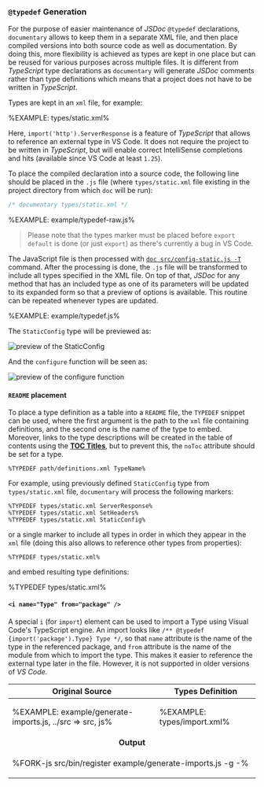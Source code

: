 
### `@typedef` Generation

For the purpose of easier maintenance of _JSDoc_ `@typedef` declarations, `documentary` allows to keep them in a separate XML file, and then place compiled versions into both source code as well as documentation. By doing this, more flexibility is achieved as types are kept in one place but can be reused for various purposes across multiple files. It is different from _TypeScript_ type declarations as `documentary` will generate _JSDoc_ comments rather than type definitions which means that a project does not have to be written in _TypeScript_.

Types are kept in an `xml` file, for example:

%EXAMPLE: types/static.xml%

Here, `import('http').ServerResponse` is a feature of _TypeScript_ that allows to reference an external type in VS Code. It does not require the project to be written in _TypeScript_, but will enable correct IntelliSense completions and hits (available since VS Code at least `1.25`).

To place the compiled declaration into a source code, the following line should be placed in the `.js` file (where `types/static.xml` file existing in the project directory from which `doc` will be run):

```js
/* documentary types/static.xml */
```

%EXAMPLE: example/typedef-raw.js%

<!-- /*
 * @param {StaticConfig} config Options to setup `koa-static`.
 * @param {string} config.root Root directory string.
 * @param {number} [config.maxage="0"] Browser cache max-age in milliseconds. Default `0`.
 * @param {boolean} [config.hidden="false"] Allow transfer of hidden files. Default `false`.
 * @param {string} [config.index="index.html"] Default file name. Default `index.html`.
 * @param {SetHeaders} [config.setHeaders] Function to set custom headers on response.
 */ -->

> Please note that the types marker must be placed before `export default` is done (or just `export`) as there's currently a bug in VS Code.

The JavaScript file is then processed with [`doc src/config-static.js -T`](t) command. After the processing is done, the `.js` file will be transformed to include all types specified in the XML file. On top of that, _JSDoc_ for any method that has an included type as one of its parameters will be updated to its expanded form so that a preview of options is available. This routine can be repeated whenever types are updated.

%EXAMPLE: example/typedef.js%

<!--
```js
/* src/config-static.js */
import Static from 'koa-static'

/**
 * Configure the middleware.
 * @param {StaticConfig} config Options to setup `koa-static`.
 * @param {string} config.root Root directory string.
 * @param {number} [config.maxage="0"] Browser cache max-age in milliseconds. Default `0`.
 * @param {boolean} [config.hidden="false"] Allow transfer of hidden files. Default `false`.
 * @param {string} [config.index="index.html"] Default file name. Default `index.html`.
 * @param {SetHeaders} [config.setHeaders] Function to set custom headers on response.
 */
function configure(config) {
  const middleware = Static(config)
  return middleware
}

/* documentary types/static.xml */
/**
 * @typedef {import('http').ServerResponse} ServerResponse
 * @typedef {(res: ServerResponse) => any} SetHeaders Function to set custom headers on response.
 * @typedef {Object} StaticConfig Options to setup `koa-static`.
 * @prop {string} root Root directory string.
 * @prop {number} [maxage="0"] Browser cache max-age in milliseconds. Default `0`.
 * @prop {boolean} [hidden="false"] Allow transfer of hidden files. Default `false`.
 * @prop {string} [index="index.html"] Default file name. Default `index.html`.
 * @prop {SetHeaders} [setHeaders] Function to set custom headers on response.
 */

export default configure
``` -->

The `StaticConfig` type will be previewed as:

![preview of the StaticConfig](doc/typedef-Type.gif)

And the `configure` function will be seen as:

![preview of the configure function](doc/typedef-config.gif)

#### `README` placement

To place a type definition as a table into a `README` file, the `TYPEDEF` snippet can be used, where the first argument is the path to the `xml` file containing definitions, and the second one is the name of the type to embed. Moreover, links to the type descriptions will be created in the table of contents using the [__TOC Titles__](#toc-titles), but to prevent this, the `noToc` attribute should be set for a type.

```
%TYPEDEF path/definitions.xml TypeName%
```

For example, using previously defined `StaticConfig` type from `types/static.xml` file, `documentary` will process the following markers:

```
%TYPEDEF types/static.xml ServerResponse%
%TYPEDEF types/static.xml SetHeaders%
%TYPEDEF types/static.xml StaticConfig%
```

or a single marker to include all types in order in which they appear in the `xml` file (doing this also allows to reference other types from properties):

```
%TYPEDEF types/static.xml%
```

and embed resulting type definitions:

%TYPEDEF types/static.xml%

#### `<i name="Type" from="package" />`

A special `i` (for `import`) element can be used to import a Type using Visual Code's TypeScript engine. An import looks like `/** @typedef {import('package').Type} Type */`, so that `name` attribute is the name of the type in the referenced package, and `from` attribute is the name of the module from which to import the type. This makes it easier to reference the external type later in the file. However, it is not supported in older versions of _VS Code_.

<table>
<thead>
<tr>
<th>Original Source</th>
<th>Types Definition</th>
</tr>
</thead>
<tbody>
<tr/>
<tr><td>

%EXAMPLE: example/generate-imports.js, ../src => src, js%
</td>
<td>

%EXAMPLE: types/import.xml%
</td>
</tr>
<tr>
<td colspan="2" align="center">
<strong>Output</strong>
</td></tr>
<tr>
<td colspan="2">

%FORK-js src/bin/register example/generate-imports.js -g -%
</td>
</tr>
</tbody>
</table>

